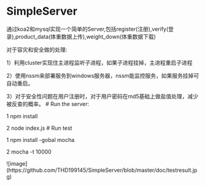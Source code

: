 # SimpleServer
 <p>通过koa2和mysql实现一个简单的Server,包括register(注册),verify(登录),product_data(体重数据上传),weight_down(体重数据下载) 
 <p>对于容灾和安全做的处理:
 <p>1）利用cluster实现住主进程监听子进程，如果子进程挂掉，主进程重启子进程
 <p>2）使用nssm来部署服务到windows服务器，nssm能监控服务，如果服务挂掉可自动重启。
 <p>3）对于安全性问题在用户注册时，对于用户密码在md5基础上做盐值处理，减少被反查的概率。
# Run the server:
<p>1 npm install
<p>2 node index.js
# Run test
<p> 1 npm install -gobal mocha
<p> 2 mocha -t 10000
<p> ![image](https://github.com/THD199145/SimpleServer/blob/master/doc/testresult.jpg)


